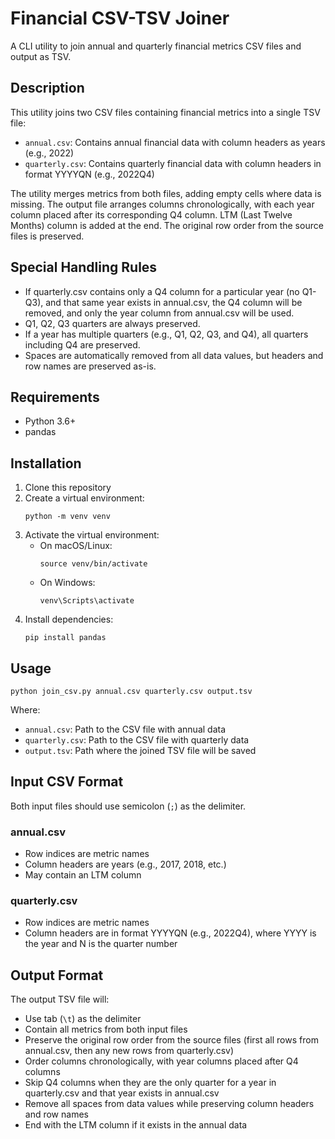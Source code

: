 # Financial CSV-TSV Joiner

A CLI utility to join annual and quarterly financial metrics CSV files and output as TSV.

## Description

This utility joins two CSV files containing financial metrics into a single TSV file:
- `annual.csv`: Contains annual financial data with column headers as years (e.g., 2022)
- `quarterly.csv`: Contains quarterly financial data with column headers in format YYYYQN (e.g., 2022Q4)

The utility merges metrics from both files, adding empty cells where data is missing. The output file arranges columns chronologically, with each year column placed after its corresponding Q4 column. LTM (Last Twelve Months) column is added at the end. The original row order from the source files is preserved.

## Special Handling Rules

- If quarterly.csv contains only a Q4 column for a particular year (no Q1-Q3), and that same year exists in annual.csv, the Q4 column will be removed, and only the year column from annual.csv will be used.
- Q1, Q2, Q3 quarters are always preserved.
- If a year has multiple quarters (e.g., Q1, Q2, Q3, and Q4), all quarters including Q4 are preserved.
- Spaces are automatically removed from all data values, but headers and row names are preserved as-is.

## Requirements

- Python 3.6+
- pandas

## Installation

1. Clone this repository
2. Create a virtual environment:
   ```
   python -m venv venv
   ```
3. Activate the virtual environment:
   - On macOS/Linux:
     ```
     source venv/bin/activate
     ```
   - On Windows:
     ```
     venv\Scripts\activate
     ```
4. Install dependencies:
   ```
   pip install pandas
   ```

## Usage

```
python join_csv.py annual.csv quarterly.csv output.tsv
```

Where:
- `annual.csv`: Path to the CSV file with annual data
- `quarterly.csv`: Path to the CSV file with quarterly data
- `output.tsv`: Path where the joined TSV file will be saved

## Input CSV Format

Both input files should use semicolon (`;`) as the delimiter.

### annual.csv
- Row indices are metric names
- Column headers are years (e.g., 2017, 2018, etc.)
- May contain an LTM column

### quarterly.csv
- Row indices are metric names
- Column headers are in format YYYYQN (e.g., 2022Q4), where YYYY is the year and N is the quarter number

## Output Format

The output TSV file will:
- Use tab (`\t`) as the delimiter
- Contain all metrics from both input files
- Preserve the original row order from the source files (first all rows from annual.csv, then any new rows from quarterly.csv)
- Order columns chronologically, with year columns placed after Q4 columns
- Skip Q4 columns when they are the only quarter for a year in quarterly.csv and that year exists in annual.csv
- Remove all spaces from data values while preserving column headers and row names
- End with the LTM column if it exists in the annual data 